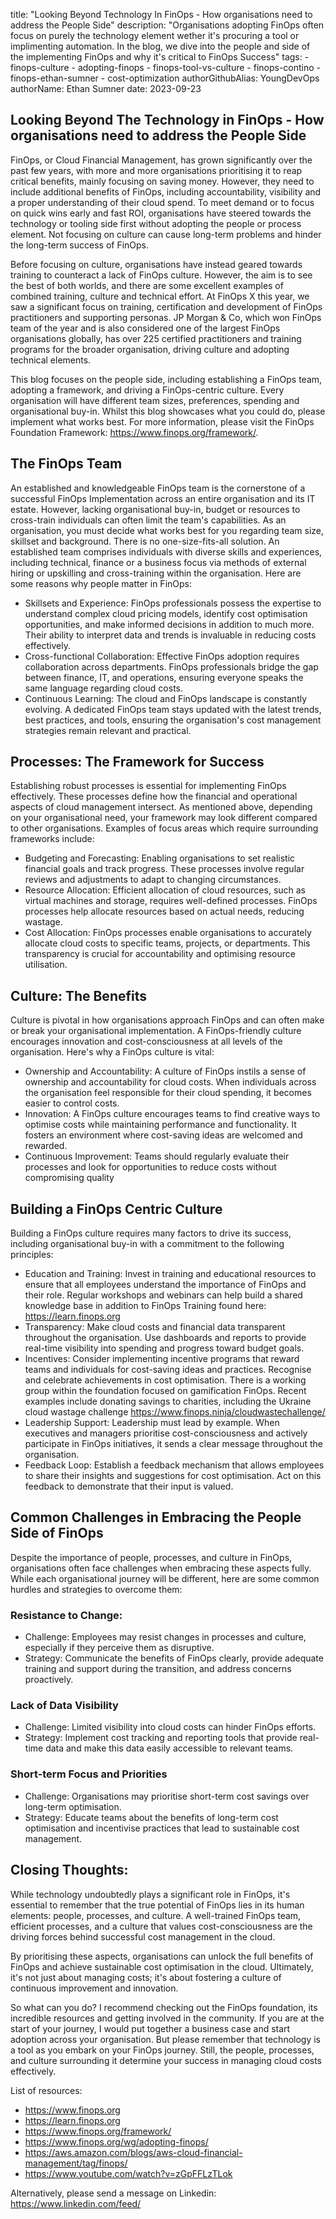 title: "Looking Beyond Technology In FinOps - How organisations need to address the People Side"
description: "Organisations adopting FinOps often focus on purely the technology element wether it's procuring a tool or implimenting automation. In the blog, we dive into the people and side of the implementing FinOps and why it's critical to FinOps Success"
tags:
    - finops-culture
    - adopting-finops
    - finops-tool-vs-culture
    - finops-contino
    - finops-ethan-sumner
    - cost-optimization
authorGithubAlias: YoungDevOps
authorName: Ethan Sumner
date: 2023-09-23

## Looking Beyond The Technology in FinOps - How organisations need to address the People Side

FinOps, or Cloud Financial Management, has grown significantly over the past few years, with more and more organisations prioritising it to reap critical benefits, mainly focusing on saving money. However, they need to include additional benefits of FinOps, including accountability, visibility and a proper understanding of their cloud spend. To meet demand or to focus on quick wins early and fast ROI, organisations have steered towards the technology or tooling side first without adopting the people or process element. Not focusing on culture can cause long-term problems and hinder the long-term success of FinOps. 

Before focusing on culture, organisations have instead geared towards training to counteract a lack of FinOps culture. However, the aim is to see the best of both worlds, and there are some excellent examples of combined training, culture and technical effort. At FinOps X this year, we saw a significant focus on training, certification and development of FinOps practitioners and supporting personas. JP Morgan & Co, which won FinOps team of the year and is also considered one of the largest FinOps organisations globally, has over 225 certified practitioners and training programs for the broader organisation, driving culture and adopting technical elements. 

This blog focuses on the people side, including establishing a FinOps team, adopting a framework, and driving a FinOps-centric culture. Every organisation will have different team sizes, preferences, spending and organisational buy-in. Whilst this blog showcases what you could do, please implement what works best. For more information, please visit the FinOps Foundation Framework: https://www.finops.org/framework/.


## The FinOps Team

An established and knowledgeable FinOps team is the cornerstone of a successful FinOps Implementation across an entire organisation and its IT estate. However, lacking organisational buy-in, budget or resources to cross-train individuals can often limit the team's capabilities. As an organisation, you must decide what works best for you regarding team size, skillset and background. There is no one-size-fits-all solution. An established team comprises individuals with diverse skills and experiences, including technical, finance or a business focus via methods of external hiring or upskilling and cross-training within the organisation. Here are some reasons why people matter in FinOps:

* Skillsets and Experience: FinOps professionals possess the expertise to understand complex cloud pricing models, identify cost optimisation opportunities, and make informed decisions in addition to much more. Their ability to interpret data and trends is invaluable in reducing costs effectively.
* Cross-functional Collaboration: Effective FinOps adoption requires collaboration across departments. FinOps professionals bridge the gap between finance, IT, and operations, ensuring everyone speaks the same language regarding cloud costs.
* Continuous Learning: The cloud and FinOps landscape is constantly evolving. A dedicated FinOps team stays updated with the latest trends, best practices, and tools, ensuring the organisation's cost management strategies remain relevant and practical.

## Processes: The Framework for Success

Establishing robust processes is essential for implementing FinOps effectively. These processes define how the financial and operational aspects of cloud management intersect. As mentioned above, depending on your organisational need, your framework may look different compared to other organisations. Examples of focus areas which require surrounding frameworks include: 

* Budgeting and Forecasting: Enabling organisations to set realistic financial goals and track progress. These processes involve regular reviews and adjustments to adapt to changing circumstances.
* Resource Allocation: Efficient allocation of cloud resources, such as virtual machines and storage, requires well-defined processes. FinOps processes help allocate resources based on actual needs, reducing wastage.
* Cost Allocation: FinOps processes enable organisations to accurately allocate cloud costs to specific teams, projects, or departments. This transparency is crucial for accountability and optimising resource utilisation.

## Culture: The Benefits

Culture is pivotal in how organisations approach FinOps and can often make or break your organisational implementation. A FinOps-friendly culture encourages innovation and cost-consciousness at all levels of the organisation. Here's why a FinOps culture is vital:

* Ownership and Accountability: A culture of FinOps instils a sense of ownership and accountability for cloud costs. When individuals across the organisation feel responsible for their cloud spending, it becomes easier to control costs.
* Innovation: A FinOps culture encourages teams to find creative ways to optimise costs while maintaining performance and functionality. It fosters an environment where cost-saving ideas are welcomed and rewarded.
* Continuous Improvement: Teams should regularly evaluate their processes and look for opportunities to reduce costs without compromising quality

## Building a FinOps Centric Culture

Building a FinOps culture requires many factors to drive its success, including organisational buy-in with a commitment to the following principles:

* Education and Training: Invest in training and educational resources to ensure that all employees understand the importance of FinOps and their role. Regular workshops and webinars can help build a shared knowledge base in addition to FinOps Training found here: https://learn.finops.org
* Transparency: Make cloud costs and financial data transparent throughout the organisation. Use dashboards and reports to provide real-time visibility into spending and progress toward budget goals.
* Incentives: Consider implementing incentive programs that reward teams and individuals for cost-saving ideas and practices. Recognise and celebrate achievements in cost optimisation. There is a working group within the foundation focused on gamification FinOps. Recent examples include donating savings to charities, including the Ukraine cloud wastage challenge https://www.finops.ninja/cloudwastechallenge/
* Leadership Support: Leadership must lead by example. When executives and managers prioritise cost-consciousness and actively participate in FinOps initiatives, it sends a clear message throughout the organisation.
* Feedback Loop: Establish a feedback mechanism that allows employees to share their insights and suggestions for cost optimisation. Act on this feedback to demonstrate that their input is valued.

## Common Challenges in Embracing the People Side of FinOps

Despite the importance of people, processes, and culture in FinOps, organisations often face challenges when embracing these aspects fully. While each organisational journey will be different, here are some common hurdles and strategies to overcome them:

### Resistance to Change:

* Challenge: Employees may resist changes in processes and culture, especially if they perceive them as disruptive.
* Strategy: Communicate the benefits of FinOps clearly, provide adequate training and support during the transition, and address concerns proactively.

### Lack of Data Visibility

* Challenge: Limited visibility into cloud costs can hinder FinOps efforts.
* Strategy: Implement cost tracking and reporting tools that provide real-time data and make this data easily accessible to relevant teams.

### Short-term Focus and Priorities

* Challenge: Organisations may prioritise short-term cost savings over long-term optimisation.
* Strategy: Educate teams about the benefits of long-term cost optimisation and incentivise practices that lead to sustainable cost management.

## Closing Thoughts: 

While technology undoubtedly plays a significant role in FinOps, it's essential to remember that the true potential of FinOps lies in its human elements: people, processes, and culture. A well-trained FinOps team, efficient processes, and a culture that values cost-consciousness are the driving forces behind successful cost management in the cloud. 

 By prioritising these aspects, organisations can unlock the full benefits of FinOps and achieve sustainable cost optimisation in the cloud. Ultimately, it's not just about managing costs; it's about fostering a culture of continuous improvement and innovation.

 So what can you do? I recommend checking out the FinOps foundation, its incredible resources and getting involved in the community. If you are at the start of your journey, I would put together a business case and start adoption across your organisation. But please remember that technology is a tool as you embark on your FinOps journey. Still, the people, processes, and culture surrounding it determine your success in managing cloud costs effectively.

 List of resources: 

 * https://www.finops.org
 * https://learn.finops.org
 * https://www.finops.org/framework/
 * https://www.finops.org/wg/adopting-finops/
 * https://aws.amazon.com/blogs/aws-cloud-financial-management/tag/finops/
 * https://www.youtube.com/watch?v=zGpFFLzTLok

 Alternatively, please send a message on Linkedin: https://www.linkedin.com/feed/
